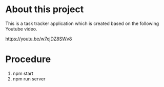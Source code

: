 # About this project

This is a task tracker application which is created based on the following Youtube video.

https://youtu.be/w7ejDZ8SWv8

# Procedure

1. npm start
2. npm run server
